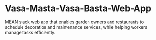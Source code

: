 # Vasa-Masta-Vasa-Basta-Web-App
MEAN stack web app that enables garden owners and restaurants to schedule decoration and maintenance services, while helping workers manage tasks efficiently.
